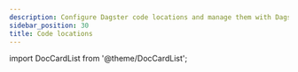 ```yaml
---
description: Configure Dagster code locations and manage them with Dagster definitions.
sidebar_position: 30
title: Code locations
---
```


import DocCardList from '@theme/DocCardList';

<DocCardList />
